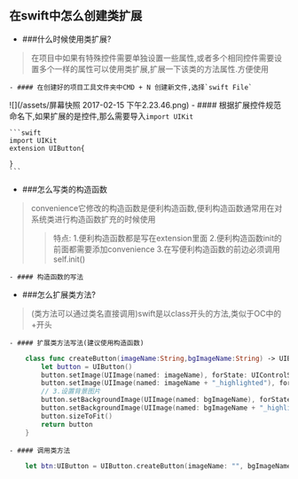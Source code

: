 ## 在swift中怎么创建类扩展
- ###什么时候使用类扩展?
> 在项目中如果有特殊控件需要单独设置一些属性,或者多个相同控件需要设置多个一样的属性可以使用类扩展,扩展一下该类的方法属性.方便使用

    - #### 在创建好的项目工具文件夹中CMD + N 创建新文件,选择`swift File`
![](/assets/屏幕快照 2017-02-15 下午2.23.46.png)
    - #### 根据扩展控件规范命名下,如果扩展的是控件,那么需要导入`import UIKit`

    ```swift
    import UIKit
    extension UIButton{

    }
    ```
    
- ###怎么写类的构造函数
>  convenience它修改的构造函数是便利构造函数,便利构造函数通常用在对系统类进行构造函数扩充的时候使用
>>特点:
        1.便利构造函数都是写在extension里面
        2.便利构造函数init的前面都需要添加convenience
        3.在写便利构造函数的前边必须调用 self.init()
        
    - #### 构造函数的写法
    
    
    
    
    

- ###怎么扩展类方法?
>(类方法可以通过类名直接调用)swift是以class开头的方法,类似于OC中的+开头

    - #### 扩展类方法写法(建议使用构造函数)
```swift
    class func createButton(imageName:String,bgImageName:String) -> UIButton{
        let button = UIButton()
        button.setImage(UIImage(named: imageName), forState: UIControlState.Normal)
        button.setImage(UIImage(named: imageName + "_highlighted"), forState: UIControlState.Highlighted)
        // 3.设置背景图片
        button.setBackgroundImage(UIImage(named: bgImageName), forState: UIControlState.Normal)
        button.setBackgroundImage(UIImage(named: bgImageName + "_highlighted"), forState: UIControlState.Highlighted)
        button.sizeToFit()
        return button
    }
```
    - #### 调用类方法
```swift
    let btn:UIButton = UIButton.createButton(imageName: "", bgImageName: "")
```


